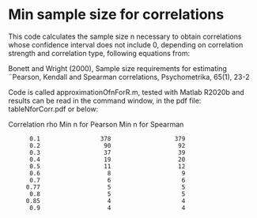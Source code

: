 # Min sample size for correlations
 
This code calculates the sample size n necessary to obtain correlations whose confidence interval does not include 0, depending on
correlation strength and correlation type, following equations from:

Bonett and Wright (2000), Sample size requirements for estimating ¨Pearson, Kendall and Spearman correlations, 
Psychometrika, 65(1), 23-2

Code is called approximationOfnForR.m, tested with Matlab R2020b and results can be read in the command window, in the pdf file:
tableNforCorr.pdf or below:

Correlation rho    Min n for Pearson    Min n for Spearman

          0.1                 378                  379        
          0.2                  90                   92        
          0.3                  37                   39        
          0.4                  19                   20        
          0.5                  11                   12        
          0.6                   8                    9        
          0.7                   6                    6        
         0.77                   5                    5        
          0.8                   5                    5        
         0.85                   4                    4        
          0.9                   4                    4
